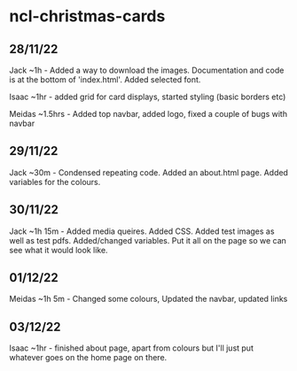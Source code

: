 # ncl-christmas-cards

## 28/11/22
Jack ~1h - Added a way to download the images. Documentation and code is at the bottom of 'index.html'. Added selected font.


Isaac ~1hr - added grid for card displays, started styling (basic borders etc)


Meidas ~1.5hrs - Added top navbar, added logo, fixed a couple of bugs with navbar


## 29/11/22
Jack ~30m - Condensed repeating code. Added an about.html page. Added variables for the colours.


## 30/11/22
Jack ~1h 15m - Added media queires. Added CSS. Added test images as well as test pdfs. Added/changed variables. Put it all on the page so we can see what it would look like.

## 01/12/22
Meidas ~1h 5m - Changed some colours, Updated the navbar, updated links

## 03/12/22
Isaac ~1hr - finished about page, apart from colours but I'll just put whatever goes on the home page on there.
